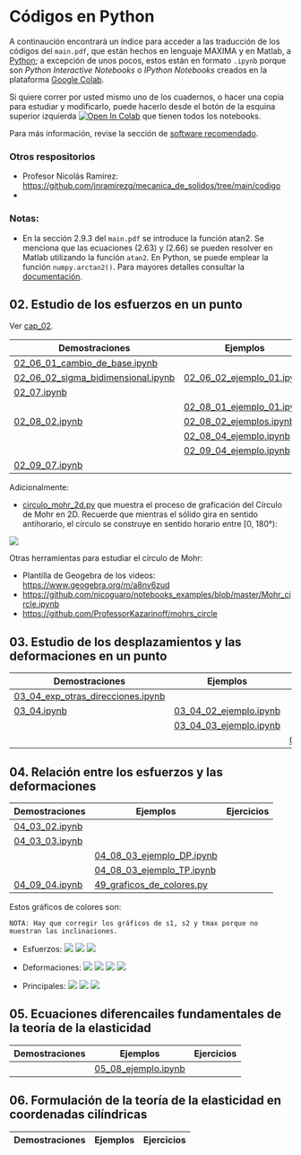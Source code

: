 # Códigos en Python

A continaución encontrará un índice para acceder a las traducción de los códigos del ```main.pdf```, que están hechos en lenguaje MAXIMA y en Matlab, a [Python](https://www.python.org/); a excepción de unos pocos, estos están en formato ```.ipynb``` porque son *Python Interactive Notebooks* o *IPython Notebooks* creados en la plataforma [Google Colab](https://colab.research.google.com/?hl=es).

Si quiere correr por usted mismo uno de los cuadernos, o hacer una copia para estudiar y modificarlo, puede hacerlo desde el botón de la esquina superior izquierda <a href="https://colab.research.google.com/?hl=es" target="_parent"><img src="https://colab.research.google.com/assets/colab-badge.svg" alt="Open In Colab"/></a> que tienen todos los notebooks.

Para más información, revise la sección de [software recomendado](../informacion/03_software_recomendado.md).


### Otros respositorios
- Profesor Nicolás Ramirez: <https://github.com/jnramirezg/mecanica_de_solidos/tree/main/codigo>
- 

### Notas: 
- En la sección 2.9.3 del ```main.pdf``` se introduce la función atan2. Se menciona que las ecuaciones (2.63) y (2.66) se pueden resolver en Matlab utilizando la función ```atan2```. En Python, se puede emplear la función ```numpy.arctan2()```. Para mayores detalles consultar la [documentación](https://numpy.org/doc/stable/reference/generated/numpy.arctan2.html).


## 02. Estudio de los esfuerzos en un punto

Ver [cap_02](cap_02).

| Demostraciones                                                                    | Ejemplos                                                         |  Ejercicios |
| ---                                                                               | ---                                                              | ---         | 
| [02_06_01_cambio_de_base.ipynb](cap_02/02_06_01_cambio_de_base.ipynb)             |                                                                  |             |               
| [02_06_02_sigma_bidimensional.ipynb](cap_02/02_06_02_sigma_bidimensional.ipynb)   | [02_06_02_ejemplo_01.ipynb](cap_02/02_06_02_ejemplo_01.ipynb)    |             |
| [02_07.ipynb](cap_02/02_07.ipynb)                                                 |                                                                  |             | 
|                                                                                   | [02_08_01_ejemplo_01.ipynb](cap_02/02_08_01_ejemplo_01.ipynb)    |             |
| [02_08_02.ipynb](cap_02/02_08_02.ipynb)                                           | [02_08_02_ejemplos.ipynb](cap_02/02_08_02_ejemplos.ipynb)        |             |
|                                                                                   | [02_08_04_ejemplo.ipynb](cap_02/02_08_04_ejemplo.ipynb)          |             |
|                                                                                   | [02_09_04_ejemplo.ipynb](cap_02/02_09_04_ejemplo.ipynb)          |             |
| [02_09_07.ipynb](cap_02/02_09_07.ipynb)                                           |                                                                  |             |


Adicionalmente: 
- [circulo_mohr_2d.py](cap_02/circulo_mohr_2d.py) que muestra el proceso de graficación del Círculo de Mohr en 2D. Recuerde que mientras el sólido gira en sentido antihorario, el círculo se construye en sentido horario entre [0, 180°):

![](cap_02/mygif.gif)

Otras herramientas para estudiar el círculo de Mohr:
- Plantilla de Geogebra de los videos: <https://www.geogebra.org/m/a8nv6zud>
- <https://github.com/nicoguaro/notebooks_examples/blob/master/Mohr_circle.ipynb>
- <https://github.com/ProfessorKazarinoff/mohrs_circle>



## 03. Estudio de los desplazamientos y las deformaciones en un punto

| Demostraciones                            | Ejemplos                                                         | Ejercicios                                                    |
| ---                                       | ---                                                              | ---                                                           |   
| [03_04_exp_otras_direcciones.ipynb](cap_03/03_04_exp_otras_direcciones.ipynb) |                               |       |
| [03_04.ipynb](cap_03/03_04.ipynb)         | [03_04_02_ejemplo.ipynb](cap_03/03_04_02_ejemplo.ipynb)          |                                                               |
|                                           | [03_04_03_ejemplo.ipynb](cap_03/03_04_03_ejemplo.ipynb)          |                                                               |
|                                           |                                                                  | [03_07_02_ejercicio.ipynb](cap_03/03_07_02_ejercicio.ipynb)   |





## 04. Relación entre los esfuerzos y las deformaciones

| Demostraciones                             | Ejemplos                                                         | Ejercicios                                                    |
| ---                                        | ---                                                              | ---                                                           |   
| [04_03_02.ipynb](cap_04/04_03_02.ipynb)    |                                                                  |                                                               |               
| [04_03_03.ipynb](cap_04/04_03_03.ipynb)    |                                                                  |                                                               |               
|                                            | [04_08_03_ejemplo_DP.ipynb](cap_04/04_08_03_ejemplo_DP.ipynb)    |                                                               |
|                                            | [04_08_03_ejemplo_TP.ipynb](cap_04/04_08_03_ejemplo_TP.ipynb)    |                                                               |
| [04_09_04.ipynb](cap_04/04_09_04.ipynb)    | [49_graficos_de_colores.py](cap_04/49_graficos_de_colores.py)    |                                                               |
 

Estos gráficos de colores son:

    NOTA: Hay que corregir los gráficos de s1, s2 y tmax porque no muestran las inclinaciones.

* Esfuerzos:
![](graficos_colores/sigma_x.png)
![](graficos_colores/sigma_y.png)
![](graficos_colores/tau_xy.png)

* Deformaciones:
![](graficos_colores/epsilon_x.png)
![](graficos_colores/epsilon_y.png)
![](graficos_colores/epsilon_z.png)
![](graficos_colores/gamma_xy.png)

* Principales:
![](graficos_colores/s1.png)
![](graficos_colores/s2.png)
![](graficos_colores/tmax.png)



## 05. Ecuaciones diferencailes fundamentales de la teoría de la elasticidad

| Demostraciones                            | Ejemplos                                                         | Ejercicios                                                    |
| ---                                       | ---                                                              | ---                                                           |   
|                                           | [05_08_ejemplo.ipynb](cap_05/05_08_ejemplo.ipynb)                |                                                               |

## 06. Formulación de la teoría de la elasticidad en coordenadas cilíndricas

| Demostraciones                            | Ejemplos                                                         | Ejercicios                                                    |
| ---                                       | ---                                                              | ---                                                           |   
